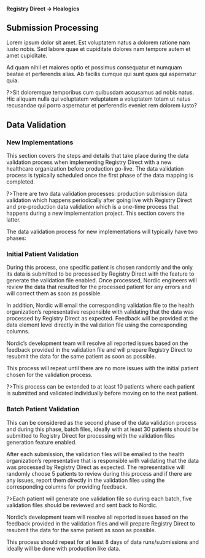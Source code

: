 #### Registry Direct -> Healogics

## Submission Processing

Lorem ipsum dolor sit amet. Est voluptatem natus a dolorem ratione nam iusto nobis. Sed labore quae et cupiditate dolores nam tempore autem et amet cupiditate.

Ad quam nihil et maiores optio et possimus consequatur et numquam beatae et perferendis alias. Ab facilis cumque qui sunt quos qui aspernatur quia.

?>Sit doloremque temporibus cum quibusdam accusamus ad nobis natus. Hic aliquam nulla qui voluptatem voluptatem a voluptatem totam ut natus recusandae qui porro aspernatur et perferendis eveniet rem dolorem iusto?

## Data Validation

### New Implementations

This section covers the steps and details that take place during the data validation process when implementing Registry Direct with a new healthcare organization before production go-live. The data validation process is typically scheduled once the first phase of the data mapping is completed.

?>There are two data validation processes: production submission data validation which happens periodically after going live with Registry Direct and pre-production data validation which is a one-time process that happens during a new implementation project. This section covers the latter.

The data validation process for new implementations will typically have two phases:

### Initial Patient Validation

During this process, one specific patient is chosen randomly and the only its data is submitted to be processed by Registry Direct with the feature to generate the validation file enabled. Once processed, Nordic engineers will review the data that resulted for the processed patient for any errors and will correct them as soon as possible.

In addition, Nordic will email the corresponding validation file to the health organization’s representative responsible with validating that the data was processed by Registry Direct as expected. Feedback will be provided at the data element level directly in the validation file using the corresponding columns.

Nordic’s development team will resolve all reported issues based on the feedback provided in the validation file and will prepare Registry Direct to resubmit the data for the same patient as soon as possible.

This process will repeat until there are no more issues with the initial patient chosen for the validation process.

?>This process can be extended to at least 10 patients where each patient is submitted and validated individually before moving on to the next patient.

### Batch Patient Validation

This can be considered as the second phase of the data validation process and during this phase, batch files, ideally with at least 30 patients should be submitted to Registry Direct for processing with the validation files generation feature enabled.

After each submission, the validation files will be emailed to the health organization’s representative that is responsible with validating that the data was processed by Registry Direct as expected. The representative will randomly choose 5 patients to review during this process and if there are any issues, report them directly in the validation files using the corresponding columns for providing feedback.

?>Each patient will generate one validation file so during each batch, five validation files should be reviewed and sent back to Nordic.

Nordic’s development team will resolve all reported issues based on the feedback provided in the validation files and will prepare Registry Direct to resubmit the data for the same patient as soon as possible.

This process should repeat for at least 8 days of data runs/submissions and ideally will be done with production like data.